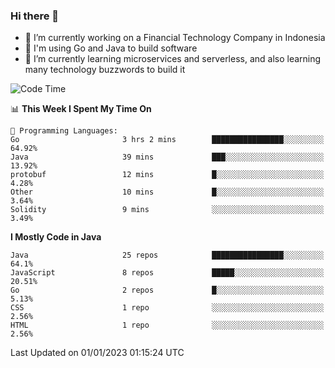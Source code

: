 ### Hi there 👋

<!--
**mazzama/mazzama** is a ✨ _special_ ✨ repository because its `README.md` (this file) appears on your GitHub profile.

Here are some ideas to get you started:

- 🔭 I’m currently working on ...
- 🌱 I’m currently learning ...
- 👯 I’m looking to collaborate on ...
- 🤔 I’m looking for help with ...
- 💬 Ask me about ...
- 📫 How to reach me: ...
- 😄 Pronouns: ...
- ⚡ Fun fact: ...
-->

- 🔭 I’m currently working on a Financial Technology Company in Indonesia
- :gun: I'm using Go and Java to build software
- 🌱 I’m currently learning microservices and serverless, and also learning many technology buzzwords to build it

<!--START_SECTION:waka-->
![Code Time](http://img.shields.io/badge/Code%20Time-2%2C483%20hrs%2055%20mins-blue)

📊 **This Week I Spent My Time On** 

```text
💬 Programming Languages: 
Go                       3 hrs 2 mins        ████████████████░░░░░░░░░   64.92% 
Java                     39 mins             ███░░░░░░░░░░░░░░░░░░░░░░   13.92% 
protobuf                 12 mins             █░░░░░░░░░░░░░░░░░░░░░░░░   4.28% 
Other                    10 mins             █░░░░░░░░░░░░░░░░░░░░░░░░   3.64% 
Solidity                 9 mins              ░░░░░░░░░░░░░░░░░░░░░░░░░   3.49%

```

**I Mostly Code in Java** 

```text
Java                     25 repos            ████████████████░░░░░░░░░   64.1% 
JavaScript               8 repos             █████░░░░░░░░░░░░░░░░░░░░   20.51% 
Go                       2 repos             █░░░░░░░░░░░░░░░░░░░░░░░░   5.13% 
CSS                      1 repo              ░░░░░░░░░░░░░░░░░░░░░░░░░   2.56% 
HTML                     1 repo              ░░░░░░░░░░░░░░░░░░░░░░░░░   2.56%

```



 Last Updated on 01/01/2023 01:15:24 UTC
<!--END_SECTION:waka-->
